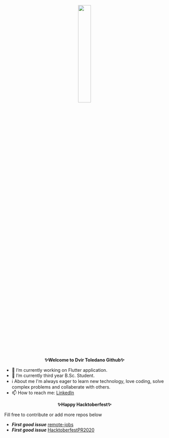 <p align="center">
  <img width="28%" src="https://media.giphy.com/media/FPbnShq1h1IS5FQyPD/giphy.gif" />
</p>
<p align="center"><b>✨Welcome to Dvir Toledano Github✨</b></p>

- 🔭 I’m currently working on Flutter application.
- 🌱 I’m currently third year B.Sc. Student.
- :information_source: About me I'm always eager to learn new technology, love coding, solve complex problems and collaberate with others.
- 📫 How to reach me: [LinkedIn](https://www.linkedin.com/in/dvir-toledano/)

<p align="center"><b>✨Happy Hacktoberfest✨</b></p>

Fill free to contribute or add more repos below
- ***First good issue*** [remote-jobs](https://github.com/remoteintech/remote-jobs) 
- ***First good issue*** [HacktoberfestPR2020](https://github.com/aryasoni98/HacktoberfestPR2020)

